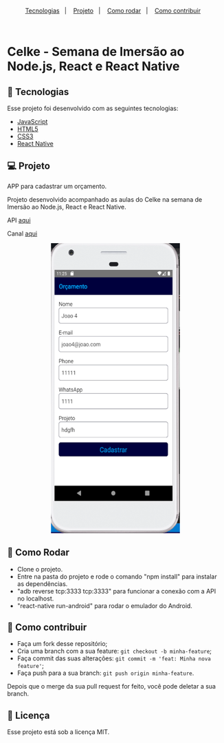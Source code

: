 <p align="center">
  <a href="#rocket-tecnologias">Tecnologias</a>&nbsp;&nbsp;&nbsp;|&nbsp;&nbsp;&nbsp;
  <a href="#-projeto">Projeto</a>&nbsp;&nbsp;&nbsp;|&nbsp;&nbsp;&nbsp;
  <a href="#-como-rodar">Como rodar</a>&nbsp;&nbsp;&nbsp;|&nbsp;&nbsp;&nbsp;
  <a href="#-como-contribuir">Como contribuir</a>&nbsp;&nbsp;&nbsp;
  </p>

<br>


# Celke - Semana de Imersão ao Node.js, React e React Native

## 🚀 Tecnologias

Esse projeto foi desenvolvido com as seguintes tecnologias:

- [JavaScript](https://developer.mozilla.org/pt-BR/docs/Web/JavaScript) 
- [HTML5](https://developer.mozilla.org/pt-BR/docs/Web/HTML/HTML5) 
- [CSS3](https://developer.mozilla.org/pt-BR/docs/Web/CSS) 
- [React Native](https://reactnative.dev/)

## 💻 Projeto

APP para cadastrar um orçamento.

Projeto desenvolvido acompanhado as aulas do Celke na semana de Imersão ao Node.js, React e React Native.

API [aqui](https://github.com/jamangueira7/celke-api)

Canal [aqui](https://www.youtube.com/channel/UC5ClMRHFl8o_MAaO4w7ZYug)

<p align="center">
  <img alt="pagina inicial" src=".github/imagem1.PNG" width="300px" height="674px">
</p>

## 🚀 Como Rodar

 - Clone o projeto.
 - Entre na pasta do projeto e rode o comando "npm install" para instalar as dependências.
 - "adb reverse tcp:3333 tcp:3333" para funcionar a conexão com a API no localhost.
 - "react-native run-android" para rodar o emulador do Android.

## 🤔 Como contribuir

- Faça um fork desse repositório;
- Cria uma branch com a sua feature: `git checkout -b minha-feature`;
- Faça commit das suas alterações: `git commit -m 'feat: Minha nova feature'`;
- Faça push para a sua branch: `git push origin minha-feature`.

Depois que o merge da sua pull request for feito, você pode deletar a sua branch.

## 📝 Licença

Esse projeto está sob a licença MIT.
